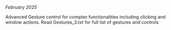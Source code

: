 _February 2025_

Advanced Gesture control for complex functionalities including clicking and window actions. Read Gestures_3.txt for full list of gestures and controls
